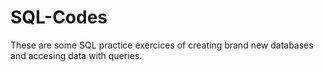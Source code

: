 # SQL-Codes
These are some SQL practice exercices of creating brand new databases and accesing data with queries.
